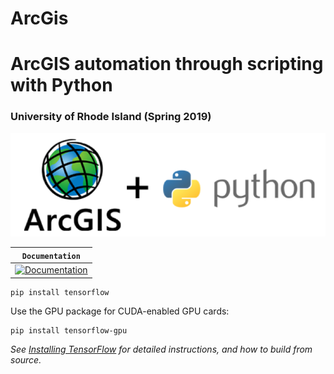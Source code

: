 # ArcGis

# ArcGIS automation through scripting with Python
### University of Rhode Island (Spring 2019)

![Banner Image](banner.png)

 

| **`Documentation`** |
|-----------------|
| [![Documentation](https://img.shields.io/badge/api-reference-blue.svg)](https://www.tensorflow.org/api_docs/) |



```
pip install tensorflow
```

Use the GPU package for CUDA-enabled GPU cards:

```
pip install tensorflow-gpu
```

*See [Installing TensorFlow](https://www.tensorflow.org/install) for detailed
instructions, and how to build from source.*

